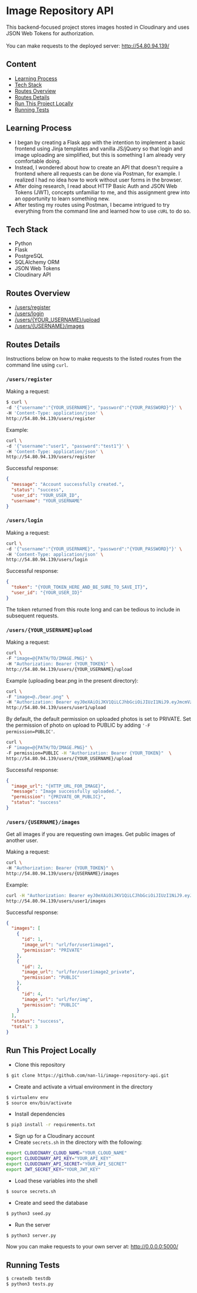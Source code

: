# Image Repository API 
This backend-focused project stores images hosted in Cloudinary and uses JSON Web Tokens for authorization.
<br/><br/>
You can make requests to the deployed server: http://54.80.94.139/

## Content
* [Learning Process](#learn)
* [Tech Stack](#stack)
* [Routes Overview](#overview)
* [Routes Details](#details)
* [Run This Project Locally](#run)
* [Running Tests](#tests)

## <a name="learn"/>Learning Process
- I began by creating a Flask app with the intention to implement a basic frontend using Jinja templates and vanilla JS/jQuery so that login and image uploading are simplified, but this is something I am already very comfortable doing.
- Instead, I wondered about how to create an API that doesn't require a frontend where all requests can be done via Postman, for example. I realized I had no idea how to work without user forms in the browser.
- After doing research, I read about HTTP Basic Auth and JSON Web Tokens (JWT), concepts unfamiliar to me, and this assignment grew into an opportunity to learn something new. 
- After testing my routes using Postman, I became intrigued to try everything from the command line and learned how to use `cURL` to do so.

## <a name="stack"/>Tech Stack
- Python
- Flask
- PostgreSQL
- SQLAlchemy ORM
- JSON Web Tokens
- Cloudinary API

## <a name="overview"/>Routes Overview
* [/users/register](#register)
* [/users/login](#login)
* [/users/{YOUR_USERNAME}/upload](#upload)
* [/users/{USERNAME}/images](#get_user_images)


## <a name="details"/>Routes Details
Instructions below on how to make requests to the listed routes from the command line using `curl`.<br/>
### <a name="register"/>`/users/register`

Making a request:

```sh
$ curl \
-d '{"username":"{YOUR_USERNAME}", "password":"{YOUR_PASSWORD}"}' \
-H 'Content-Type: application/json' \
http://54.80.94.139/users/register
```

Example:
```sh
curl \
-d '{"username":"user1", "password":"test1"}' \
-H 'Content-Type: application/json' \
http://54.80.94.139/users/register
```

Successful response:

```json
{
  "message": "Account successfully created.", 
  "status": "success", 
  "user_id": "YOUR_USER_ID", 
  "username": "YOUR_USERNAME"
}
```

### <a name="login"/>`/users/login`

Making a request:

```sh
curl \
-d '{"username":"{YOUR_USERNAME}", "password":"{YOUR_PASSWORD}"}' \
-H 'Content-Type: application/json' \
http://54.80.94.139/users/login
```

Successful response:

```json
{
  "token": "{YOUR_TOKEN_HERE_AND_BE_SURE_TO_SAVE_IT}", 
  "user_id": "{YOUR_USER_ID}"
} 
```

The token returned from this route long and can be tedious to include in subsequent requests.


### <a name="upload"/>`/users/{YOUR_USERNAME}upload`
Making a request:

```sh
curl \
-F "image=@{PATH/TO/IMAGE.PNG}" \
-H "Authorization: Bearer {YOUR_TOKEN}" \
http://54.80.94.139/users/{YOUR_USERNAME}/upload
```

Example (uploading bear.png in the present directory):

```sh
curl \
-F "image=@./bear.png" \
-H "Authorization: Bearer eyJ0eXAiOiJKV1QiLCJhbGciOiJIUzI1NiJ9.eyJmcmVzaCI6ZmFsc2UsImlhdCI6MTYyMDYwODY0NCwianRpIjoiOTQ4ZTAzZjgtMGRlNC00ODhhLWE0MzYtZmQ5NGJhNjY5ZWU4IiwidHlwZSI6ImFjY2VzcyIsInN1YiI6MywibmJmIjoxNjIwNjA4NjQ0LCJleHAiOjE2MjA2MDk1NDR9.0lPlJGHwNk6MrEPpCvE5WZIGEmikJM0-l2PgxuqjDB8" \
http://54.80.94.139/users/user1/upload
```

By default, the default permission on uploaded photos is set to PRIVATE. Set the permission of photo on upload to PUBLIC by adding `'-F permission=PUBLIC'`.

```sh
curl \
-F "image=@{PATH/TO/IMAGE.PNG}" \
-F permission=PUBLIC -H "Authorization: Bearer {YOUR_TOKEN}"  \
http://54.80.94.139/users/{YOUR_USERNAME}/upload
```

Successful response:

```json
{
  "image_url": "{HTTP_URL_FOR_IMAGE}", 
  "message": "Image successfully uploaded.", 
  "permission": "{PRIVATE_OR_PUBLIC}", 
  "status": "success"
}
```

### <a name="get_user_images"/>`/users/{USERNAME}/images`
Get all images if you are requesting own images. Get public images of another user.

Making a request:

```sh
curl \
-H "Authorization: Bearer {YOUR_TOKEN}" \
http://54.80.94.139/users/{USERNAME}/images
```

Example:
```sh
curl -H "Authorization: Bearer eyJ0eXAiOiJKV1QiLCJhbGciOiJIUzI1NiJ9.eyJmcmVzaCI6ZmFsc2UsImlhdCI6MTYyMDYwODY0NCwianRpIjoiOTQ4ZTAzZjgtMGRlNC00ODhhLWE0MzYtZmQ5NGJhNjY5ZWU4IiwidHlwZSI6ImFjY2VzcyIsInN1YiI6MywibmJmIjoxNjIwNjA4NjQ0LCJleHAiOjE2MjA2MDk1NDR9.0lPlJGHwNk6MrEPpCvE5WZIGEmikJM0-l2PgxuqjDB8" \
http://54.80.94.139/users/user1/images
```
Successful response:

```json
{
  "images": [
    {
      "id": 1, 
      "image_url": "url/for/user1image1", 
      "permission": "PRIVATE"
    }, 
    {
      "id": 2, 
      "image_url": "url/for/user1image2_private", 
      "permission": "PUBLIC"
    }, 
    {
      "id": 4, 
      "image_url": "url/for/img", 
      "permission": "PUBLIC"
    }
  ], 
  "status": "success", 
  "total": 3
}
```

## <a name="run"/>Run This Project Locally
- Clone this repository

```sh
$ git clone https://github.com/nan-li/image-repository-api.git
```

- Create and activate a virtual environment in the directory

```sh
$ virtualenv env  
$ source env/bin/activate
```

- Install dependencies

```sh
$ pip3 install -r requirements.txt
```

- Sign up for a Cloudinary account
- Create `secrets.sh` in the directory with the following:

```sh
export CLOUDINARY_CLOUD_NAME="YOUR_CLOUD_NAME"
export CLOUDINARY_API_KEY="YOUR_API_KEY"
export CLOUDINARY_API_SECRET="YOUR_API_SECRET"
export JWT_SECRET_KEY="YOUR_JWT_KEY"
```

- Load these variables into the shell
```sh
$ source secrets.sh
```

- Create and seed the database
```sh
$ python3 seed.py
```

- Run the server
```sh
$ python3 server.py
```

Now you can make requests to your own server at: http://0.0.0.0:5000/


## <a name="tests"/>Running Tests
```sh
$ createdb testdb
$ python3 tests.py
```
